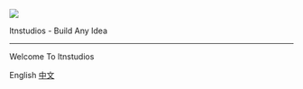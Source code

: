 ![](https://cdn.luogu.com.cn/upload/image_hosting/dznyxckr.png)

ltnstudios - Build Any Idea

----

Welcome To ltnstudios

English [中文](zh)
